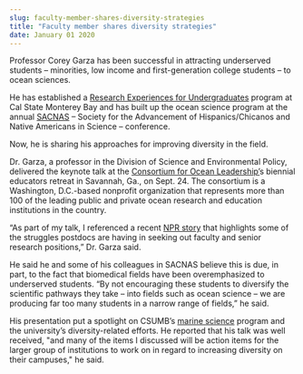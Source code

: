 ```yaml
---
slug: faculty-member-shares-diversity-strategies
title: "Faculty member shares diversity strategies"
date: January 01 2020
---
```


 
<p>
  Professor Corey Garza has been successful in attracting underserved students –
  minorities, low income and first&#45;generation college students – to ocean
  sciences.
</p>
<p>
  He has established a
  <a
    href="https://news.csumb.edu/news/2014/jul/30/ocean&#45;science&#45;attracts&#45;summer&#45;researchers"
    >Research Experiences for Undergraduates</a
  >
  program at Cal State Monterey Bay and has built up the ocean science program
  at the annual <a href="https://sacnas.org">SACNAS</a> – Society for the
  Advancement of Hispanics/Chicanos and Native Americans in Science –
  conference.
</p>
<p>Now, he is sharing his approaches for improving diversity in the field.</p>
<p>
  Dr. Garza, a professor in the Division of Science and Environmental Policy,
  delivered the keynote talk at the
  <a href="https://oceanleadership.org">Consortium for Ocean Leadership’</a>s
  biennial educators retreat in Savannah, Ga., on Sept. 24. The consortium is a
  Washington, D.C.&#45;based nonprofit organization that represents more than
  100 of the leading public and private ocean research and education
  institutions in the country.
</p>
<p>
  “As part of my talk, I referenced a recent
  <a href="https://www.npr.org/blogs/health/2014/09/16/343539024">NPR story</a>
  that highlights some of the struggles postdocs are having in seeking out
  faculty and senior research positions,” Dr. Garza said.
</p>
<p>
  He said he and some of his colleagues in SACNAS believe this is due, in part,
  to the fact that biomedical fields have been overemphasized to underserved
  students. “By not encouraging these students to diversify the scientific
  pathways they take – into fields such as ocean science – we are producing far
  too many students in a narrow range of fields,” he said.
</p>
<p>
  His presentation put a spotlight on CSUMB’s
  <a href="https://sep.csumb.edu/ms/">marine science</a> program and the
  university’s diversity&#45;related efforts. He reported that his talk was well
  received, "and many of the items I discussed will be action items for the
  larger group of institutions to work on in regard to increasing diversity on
  their campuses," he said.
</p>
 

